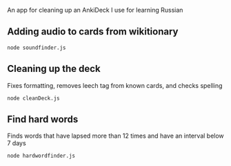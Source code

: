 An app for cleaning up an AnkiDeck I use for learning Russian

## Adding audio to cards from wikitionary

```
node soundfinder.js
```

## Cleaning up the deck 

Fixes formatting, removes leech tag from known cards, and checks spelling

```
node cleanDeck.js
```

## Find hard words

Finds words that have lapsed more than 12 times and have an interval below 7 days

```
node hardwordfinder.js
```


